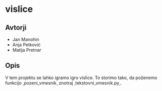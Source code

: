 # vislice

## Avtorji

* Jan Manohin
* Anja Petković
* Matija Pretnar

## Opis

V tem projektu se lahko igramo igro vislice.
To storimo tako, da poženemo funkcijo ¸pozeni_vmesnik¸ znotraj ¸tekstovni_vmesnik.py¸.
